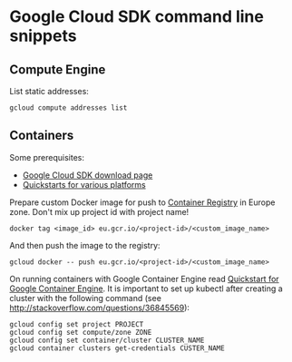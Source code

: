 # Google Cloud SDK command line snippets
## Compute Engine
List static addresses:
```
gcloud compute addresses list
```

## Containers
Some prerequisites:
* [Google Cloud SDK download page](https://cloud.google.com/sdk/)
* [Quickstarts for various platforms](https://cloud.google.com/sdk/docs/quickstarts)

Prepare custom Docker image for push to [Container Registry](https://cloud.google.com/container-registry/) in Europe zone. Don't mix up project id with project name!
```
docker tag <image_id> eu.gcr.io/<project-id>/<custom_image_name>
```
And then push the image to the registry:
```
gcloud docker -- push eu.gcr.io/<project-id>/<custom_image_name>
```

On running containers with Google Container Engine read [Quickstart for Google Container Engine](https://cloud.google.com/container-engine/docs/quickstart). It is important to set up kubectl after creating a cluster with the following command (see http://stackoverflow.com/questions/36845569):
```
gcloud config set project PROJECT
gcloud config set compute/zone ZONE
gcloud config set container/cluster CLUSTER_NAME
gcloud container clusters get-credentials CUSTER_NAME
```
